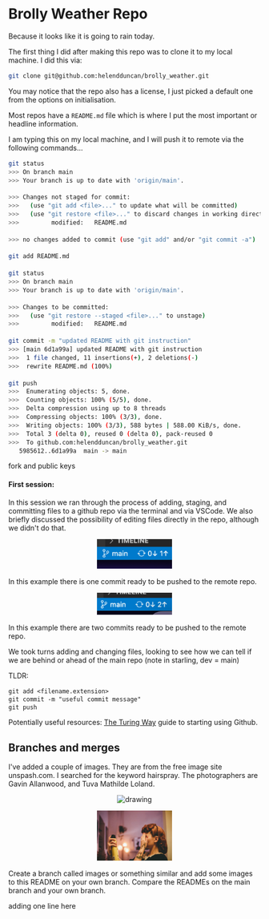 # Brolly Weather Repo

Because it looks like it is going to rain today.

The first thing I did after making this repo was to clone it to my local machine. I did this via:

```bash
git clone git@github.com:helendduncan/brolly_weather.git
```

You may notice that the repo also has a license, I just picked a default one from the options on initialisation.

Most repos have a `README.md` file which is where I put the most important or headline information.

I am typing this on my local machine, and I will push it to remote via the following commands...

```bash
git status
>>> On branch main
>>> Your branch is up to date with 'origin/main'.

>>> Changes not staged for commit:
>>>   (use "git add <file>..." to update what will be committed)
>>>   (use "git restore <file>..." to discard changes in working directory)
>>>         modified:   README.md

>>> no changes added to commit (use "git add" and/or "git commit -a")

git add README.md

git status
>>> On branch main
>>> Your branch is up to date with 'origin/main'.

>>> Changes to be committed:
>>>   (use "git restore --staged <file>..." to unstage)
>>>         modified:   README.md

git commit -m "updated README with git instruction"
>>> [main 6d1a99a] updated README with git instruction
>>>  1 file changed, 11 insertions(+), 2 deletions(-)
>>>  rewrite README.md (100%)

git push
>>>  Enumerating objects: 5, done.
>>>  Counting objects: 100% (5/5), done.
>>>  Delta compression using up to 8 threads
>>>  Compressing objects: 100% (3/3), done.
>>>  Writing objects: 100% (3/3), 588 bytes | 588.00 KiB/s, done.
>>>  Total 3 (delta 0), reused 0 (delta 0), pack-reused 0
>>>  To github.com:helendduncan/brolly_weather.git
   5985612..6d1a99a  main -> main

```

fork and public keys

#### First session:

In this session we ran through the process of adding, staging, and committing files to a github repo via the terminal and via VSCode. We also briefly discussed the possibility of editing files directly in the repo, although we didn't do that.

<p align="center">
<img src="./images/fig_vscode_1topush.png" alt="drawing" width="150"/>
</p>
In this example there is one commit ready to be pushed to the remote repo.

<p align="center">
<img src="./images/fig_vscode_2topush.png" alt="drawing" width="150"/>
</p>
In this example there are two commits ready to be pushed to the remote repo.


We took turns adding and changing files, looking to see how we can tell if we are behind or ahead of the main repo (note in starling, dev = main)

TLDR:
```
git add <filename.extension>
git commit -m "useful commit message"
git push
```

Potentially useful resources:
[The Turing Way](https://the-turing-way.netlify.app/collaboration/github-novice/github-novice-firststeps.html) guide to starting using Github.


## Branches and merges
I've added a couple of images. They are from the free image site unspash.com. I searched for the keyword hairspray.
The photographers are Gavin Allanwood, and Tuva Mathilde Loland.
<p align="center">
<img src="./images/gavin_hairspray.jpg" alt="drawing" width="150"/>
</p>

<p align="center">
<img src="./images/tuva_hairspray.jpg" alt="drawing" width="150"/>
</p>

Create a branch called images or something similar and add some images to this README on your own branch. Compare the READMEs on the main branch and your own branch.

adding one line here